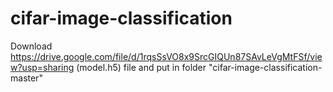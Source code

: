 # cifar-image-classification


Download  https://drive.google.com/file/d/1rqsSsVO8x9SrcGIQUn87SAvLeVgMtFSf/view?usp=sharing (model.h5) file and put in folder "cifar-image-classification-master"

